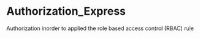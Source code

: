 # Authorization_Express
Authorization inorder to applied the role based access control  (RBAC) rule
